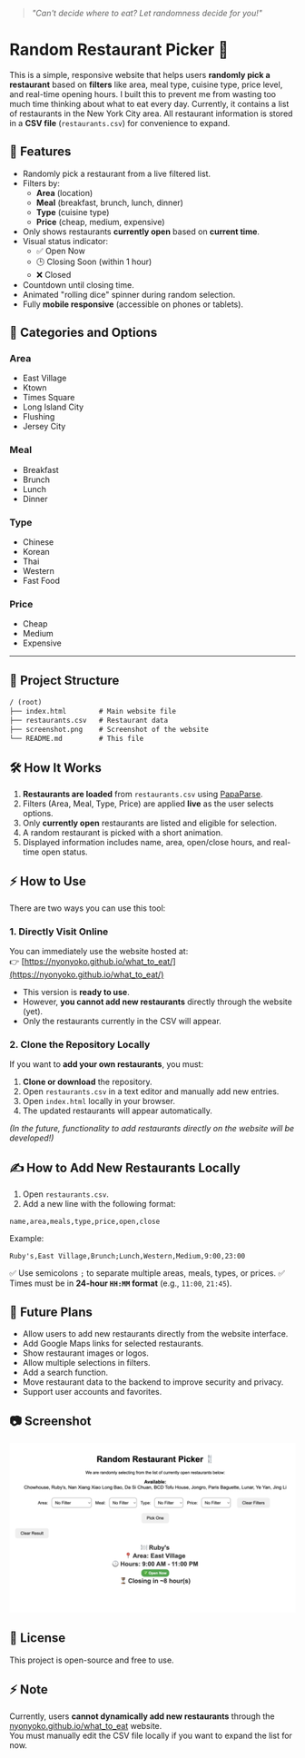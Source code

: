 > _"Can't decide where to eat? Let randomness decide for you!"_

# Random Restaurant Picker 🍴

This is a simple, responsive website that helps users **randomly pick a restaurant** based on **filters** like area, meal type, cuisine type, price level, and real-time opening hours. I built this to prevent me from wasting too much time thinking about what to eat every day. Currently, it contains a list of restaurants in the New York City area. All restaurant information is stored in a **CSV file** (`restaurants.csv`) for convenience to expand.

## 🌟 Features

- Randomly pick a restaurant from a live filtered list.
- Filters by:
  - **Area** (location)
  - **Meal** (breakfast, brunch, lunch, dinner)
  - **Type** (cuisine type)
  - **Price** (cheap, medium, expensive)
- Only shows restaurants **currently open** based on **current time**.
- Visual status indicator:
  - ✅ Open Now
  - 🕒 Closing Soon (within 1 hour)
  - ❌ Closed
- Countdown until closing time.
- Animated "rolling dice" spinner during random selection.
- Fully **mobile responsive** (accessible on phones or tablets).

## 📄 Categories and Options

### Area

- East Village
- Ktown
- Times Square
- Long Island City
- Flushing
- Jersey City

### Meal

- Breakfast
- Brunch
- Lunch
- Dinner

### Type

- Chinese
- Korean
- Thai
- Western
- Fast Food

### Price

- Cheap
- Medium
- Expensive

---

## 📁 Project Structure

```
/ (root)
├── index.html        # Main website file
├── restaurants.csv   # Restaurant data
├── screenshot.png    # Screenshot of the website
└── README.md         # This file
```

## 🛠️ How It Works

1. **Restaurants are loaded** from `restaurants.csv` using [PapaParse](https://www.papaparse.com/).
2. Filters (Area, Meal, Type, Price) are applied **live** as the user selects options.
3. Only **currently open** restaurants are listed and eligible for selection.
4. A random restaurant is picked with a short animation.
5. Displayed information includes name, area, open/close hours, and real-time open status.

## ⚡ How to Use

There are two ways you can use this tool:

### 1. Directly Visit Online

You can immediately use the website hosted at:  
👉 [https://nyonyoko.github.io/what_to_eat/](https://nyonyoko.github.io/what_to_eat/)

- This version is **ready to use**.
- However, **you cannot add new restaurants** directly through the website (yet).
- Only the restaurants currently in the CSV will appear.

### 2. Clone the Repository Locally

If you want to **add your own restaurants**, you must:

1. **Clone or download** the repository.
2. Open `restaurants.csv` in a text editor and manually add new entries.
3. Open `index.html` locally in your browser.
4. The updated restaurants will appear automatically.

_(In the future, functionality to add restaurants directly on the website will be developed!)_

## ✍️ How to Add New Restaurants Locally

1. Open `restaurants.csv`.
2. Add a new line with the following format:

```csv
name,area,meals,type,price,open,close
```

Example:

```csv
Ruby's,East Village,Brunch;Lunch,Western,Medium,9:00,23:00
```

✅ Use semicolons `;` to separate multiple areas, meals, types, or prices.
✅ Times must be in **24-hour `HH:MM` format** (e.g., `11:00`, `21:45`).

## 🚀 Future Plans

- Allow users to add new restaurants directly from the website interface.
- Add Google Maps links for selected restaurants.
- Show restaurant images or logos.
- Allow multiple selections in filters.
- Add a search function.
- Move restaurant data to the backend to improve security and privacy.
- Support user accounts and favorites.

## 📷 Screenshot

![Random Restaurant Picker Screenshot](screenshot.png)

## 💬 License

This project is open-source and free to use.

## ⚡ Note

Currently, users **cannot dynamically add new restaurants** through the [nyonyoko.github.io/what_to_eat](https://nyonyoko.github.io/what_to_eat/) website.  
You must manually edit the CSV file locally if you want to expand the list for now.
